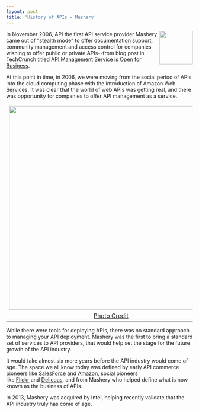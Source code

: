```yaml
---
layout: post
title: 'History of APIs - Mashery'
---
```

<p><a href="http://mashery.com/" target="_blank"><img src="https://s3.amazonaws.com/kinlane-productions/api-evangelist/mashery/mashery-old-logo.png" alt="" width="90" align="right" /></a></p>
<p>In November 2006, API the first API service provider Mashery came out of "stealth mode" to offer documentation support, community management and access control for companies wishing to offer public or private APIs--from blog post in TechCrunch titled&nbsp;<a href="http://techcrunch.com/2006/11/06/mashery-api-management-service-is-open-for-business/">API Management Service is Open for Business</a>.</p>
<p>At this point in time, in 2006, we were moving from the social period of APIs into the cloud computing phase with the introduction of Amazon Web Services. It was clear that the world of web APIs was getting real, and there was opportunity for companies to offer API management as a service.</p>
<table align="center">
<tbody>
<tr>
<td align="center"><a href="http://techcrunch.com/2006/11/06/mashery-api-management-service-is-open-for-business/" target="_blank"><img src="https://s3.amazonaws.com/kinlane-productions/api-evangelist/mashery/history-mashery-api-management.jpg" alt="" width="550" /></a></td>
</tr>
<tr>
<td align="center"><a href="http://techcrunch.com/2006/11/06/mashery-api-management-service-is-open-for-business/" target="_blank">Photo Credit</a></td>
</tr>
</tbody>
</table>
<p>While there were tools for deploying APIs, there was no standard approach to managing your API deployment. Mashery was the first to bring a standard set of services to API providers, that would help set the stage for the future growth of the API industry.</p>
<p>It would take almost six more years before the API industry would come of age. The space we all know today was defined by early API commerce pioneers like&nbsp;<a title="Salesforce" href="/2011/01/28/history-of-apis-salesforce-com/">SalesForce</a>&nbsp;and&nbsp;<a title="Amazon" href="/2011/01/28/history-of-apis-amazon-e-commerce/">Amazon</a>, social pioneers like&nbsp;<a title="Flickr" href="/2011/02/09/history-of-apis-flickr-api/">Flickr</a>&nbsp;and&nbsp;<a href="/2013/06/09/history-of-apis-del-icio-us/">Delicous</a>, and from Mashery who helped define what is now known as the business of APIs.</p>
<p>In 2013, Mashery was acquired by Intel, helping recently validate that the API industry truly has come of age.&nbsp;</p>